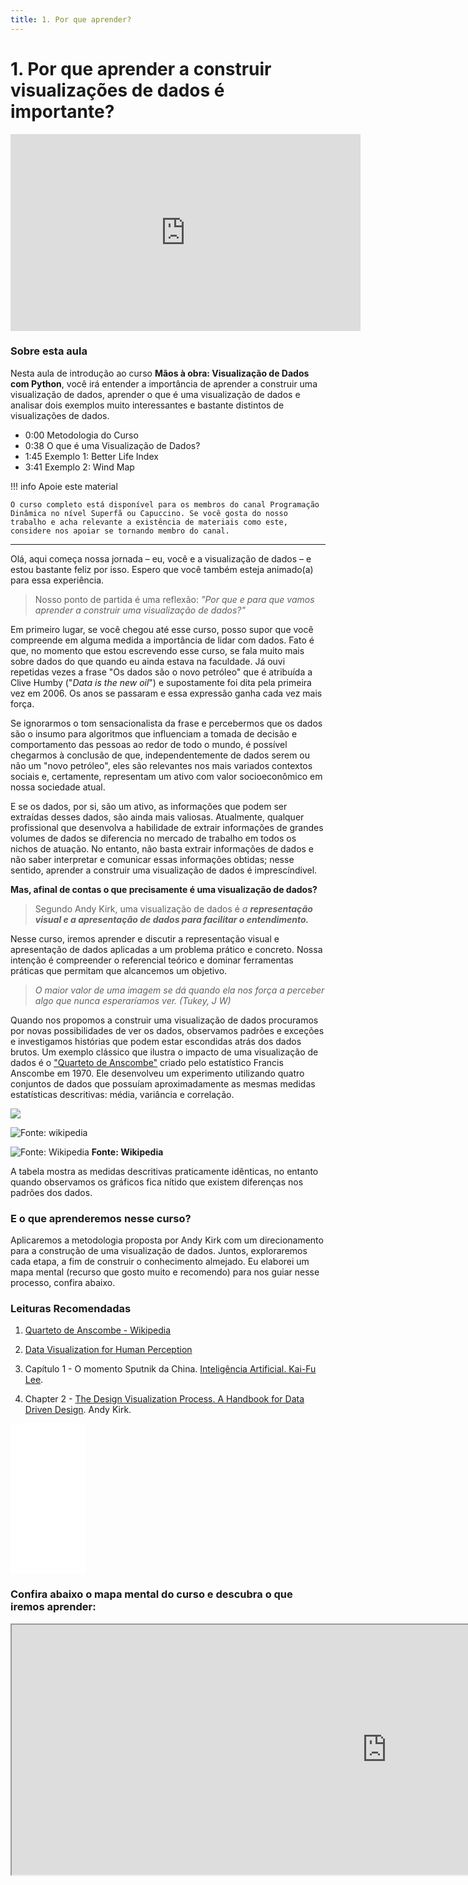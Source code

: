 ```yaml
---
title: 1. Por que aprender?
---
```

# 1. Por que aprender a construir visualizações de dados é importante?

<iframe width="560" height="315" src="https://www.youtube.com/embed/QGhDlGTLcSU?si=sCPrqzXidLYD1iJz" title="YouTube video player" frameborder="0" allow="accelerometer; autoplay; clipboard-write; encrypted-media; gyroscope; picture-in-picture; web-share" allowfullscreen></iframe>

### Sobre esta aula

Nesta aula de introdução ao curso **Mãos à obra: Visualização de Dados com Python**, você irá entender a importância de aprender a construir uma visualização de dados, aprender o que é uma visualização de dados e analisar dois exemplos muito interessantes e bastante distintos de visualizações de dados.

- 0:00 Metodologia do Curso
- 0:38 O que é uma Visualização de Dados?
- 1:45 Exemplo 1: Better Life Index
- 3:41 Exemplo 2: Wind Map 

!!! info Apoie este material

    O curso completo está disponível para os membros do canal Programação Dinâmica no nível Superfã ou Capuccino. Se você gosta do nosso trabalho e acha relevante a existência de materiais como este, considere nos apoiar se tornando membro do canal.


----

Olá, aqui começa nossa jornada – eu, você e a visualização de dados – e estou bastante feliz por isso. Espero que você também esteja animado(a) para essa experiência.</span>

<blockquote>Nosso ponto de partida é uma reflexão: <em data-redactor-tag="em">"Por que e para que vamos aprender a construir uma visualização de dados?"</em>
</blockquote>
Em primeiro lugar, se você chegou até esse curso, posso supor que você compreende em alguma medida a importância de lidar com dados. Fato é que, no momento que estou escrevendo esse curso, se fala muito mais sobre dados do que quando eu ainda estava na faculdade. Já ouvi repetidas vezes a frase "Os dados são o novo petróleo" que é atribuída a Clive Humby ("<em data-redactor-tag="em">Data is the new oil</em>") e supostamente foi dita pela primeira vez em 2006. Os anos se passaram e essa expressão ganha cada vez mais força.

Se ignorarmos o tom sensacionalista da frase e percebermos que os dados são o insumo para algoritmos que influenciam a tomada de decisão e comportamento das pessoas ao redor de todo o mundo, é possível chegarmos à conclusão de que, independentemente de dados serem ou não um "novo petróleo", eles são relevantes nos mais variados contextos sociais e, certamente, representam um ativo com valor socioeconômico em nossa sociedade atual.

E se os dados, por si, são um ativo, as informações que podem ser extraídas desses dados, são ainda mais valiosas. Atualmente, qualquer profissional que desenvolva a habilidade de extrair informações de grandes volumes de dados se diferencia no mercado de trabalho em todos os nichos de atuação. No entanto, não basta extrair informações de dados e não saber interpretar e comunicar essas informações obtidas; nesse sentido, aprender a construir uma visualização de dados é imprescíndivel.

<strong data-redactor-tag="strong">Mas, afinal de contas o que precisamente é uma visualização de dados?</strong>

<blockquote>Segundo Andy Kirk, uma visualização de dados é <em data-redactor-tag="em">a <strong data-redactor-tag="strong">representação visual e a apresentação de dados para facilitar o entendimento.</strong><br/></em>
</blockquote>

Nesse curso, iremos aprender e discutir a representação visual e apresentação de dados aplicadas a um problema prático e concreto. Nossa intenção é compreender o referencial teórico e dominar ferramentas práticas que permitam que alcancemos um objetivo.

<blockquote><em data-redactor-tag="em">O maior valor de uma imagem se dá quando ela nos força a perceber algo que nunca esperaríamos ver. (Tukey, J W)</em>
</blockquote>

Quando nos propomos a construir uma visualização de dados procuramos por novas possibilidades de ver os dados, observamos padrões e exceções e investigamos histórias que podem estar escondidas atrás dos dados brutos. Um exemplo clássico que ilustra o impacto de uma visualização de dados é o <a href="https://pt.wikipedia.org/wiki/Quarteto_de_Anscombe">"Quarteto de Anscombe"</a> criado pelo estatístico Francis Anscombe em 1970. Ele desenvolveu um experimento utilizando quatro conjuntos de dados que possuíam aproximadamente as mesmas medidas estatísticas descritivas: média, variância e correlação.


![](https://assets.memberkit.com.br/rails/active_storage/blobs/eyJfcmFpbHMiOnsibWVzc2FnZSI6IkJBaHBBOGFQQXc9PSIsImV4cCI6bnVsbCwicHVyIjoiYmxvYl9pZCJ9fQ==--55f06962cfdccb049639e1377a682de828a23976/Captura%20de%20Tela%202020-06-27%20a%CC%80s%2021.02.34.png)

![Fonte: wikipedia](https://assets.memberkit.com.br/rails/active_storage/blobs/eyJfcmFpbHMiOnsibWVzc2FnZSI6IkJBaHBBOENQQXc9PSIsImV4cCI6bnVsbCwicHVyIjoiYmxvYl9pZCJ9fQ==--bb24d626b253c81af7aaeea3e1731c02f5660366/Captura%20de%20Tela%202020-06-27%20a%CC%80s%2020.50.21.png "Fonte: Wikipedia")

![Fonte: Wikipedia](https://assets.memberkit.com.br/rails/active_storage/blobs/eyJfcmFpbHMiOnsibWVzc2FnZSI6IkJBaHBBOEdQQXc9PSIsImV4cCI6bnVsbCwicHVyIjoiYmxvYl9pZCJ9fQ==--083cd603929d555e354b43c84cb39207703af970/Captura%20de%20Tela%202020-06-27%20a%CC%80s%2020.50.14.png "Fonte: Wikipedia") **Fonte: Wikipedia**


A tabela mostra as medidas descritivas praticamente idênticas, no entanto quando observamos os gráficos fica nítido que existem diferenças nos padrões dos dados.

### E o que aprenderemos nesse curso?

Aplicaremos a metodologia proposta por Andy Kirk com um direcionamento para a construção de uma visualização de dados. Juntos, exploraremos cada etapa, a fim de construir o conhecimento almejado. Eu elaborei um mapa mental (recurso que gosto muito e recomendo) para nos guiar nesse processo, confira abaixo.


### Leituras Recomendadas

1. [Quarteto de Anscombe - Wikipedia](https://pt.wikipedia.org/wiki/Quarteto_de_Anscombe)
2. <a href="https://www.interaction-design.org/literature/book/the-encyclopedia-of-human-computer-interaction-2nd-ed/data-visualization-for-human-perception#:~:text=Data%20visualization%20is%20effective%20because,is%20extremely%20fast%20and%20efficient.">Data Visualization for Human Perception</a>
3. Capítulo 1 - O momento Sputnik da China. [Inteligência Artificial. Kai-Fu Lee](https://amzn.to/3MpAMZP).

4. Chapter 2 - [The Design Visualization Process. A Handbook for Data Driven Design](https://amzn.to/49xCdj9). Andy Kirk.

<iframe sandbox="allow-popups allow-scripts allow-modals allow-forms allow-same-origin" style="width:120px;height:240px;" marginwidth="0" marginheight="0" scrolling="no" frameborder="0" src="//ws-na.amazon-adsystem.com/widgets/q?ServiceVersion=20070822&OneJS=1&Operation=GetAdHtml&MarketPlace=BR&source=ss&ref=as_ss_li_til&ad_type=product_link&tracking_id=hallpaz-20&language=pt_BR&marketplace=amazon&region=BR&placement=1473912148&asins=1473912148&linkId=deb37b81497c145c3e8e86c388c25679&show_border=true&link_opens_in_new_window=true"></iframe>

### Confira abaixo o mapa mental do curso e descubra o que iremos aprender:

<iframe src="https://www.mindmeister.com/maps/public_map_shell/1548595849/metodologia-de-visualiza-o-de-dados-por-andy-kirk?width=1200&amp;height=800&amp;z=auto" style="color:rgb(18, 38, 63);font-family:&quot;Cerebri Sans&quot;, sans-serif;font-size:15px" width="1200" height="400">
</iframe>
